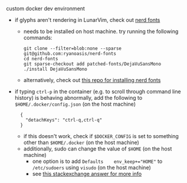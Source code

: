 custom docker dev environment

- if glyphs aren't rendering in LunarVim, check out [nerd fonts](https://github.com/ryanoasis/nerd-fonts)
  - needs to be installed on host machine. try running the following commands:

        git clone --filter=blob:none --sparse git@github.com:ryanoasis/nerd-fonts
        cd nerd-fonts
        git sparse-checkout add patched-fonts/DejaVuSansMono
        ./install DejaVuSansMono

  - alternatively, check out [this repo for installing nerd fonts](https://github.com/ronniedroid/getnf)
- if typing `ctrl-p` in the container (e.g. to scroll through command line history) is behaving abnormally, add the following to `$HOME/.docker/config.json` (on the host machine)

        {
          "detachKeys": "ctrl-q,ctrl-q"
        }

  - if this doesn't work, check if `$DOCKER_CONFIG` is set to something other than `$HOME/.docker` (on the host machine)
  - additionally, sudo can change the value of `$HOME` (on the host machine)
    - one option is to add `Defaults	env_keep+="HOME"` to `/etc/sudoers` using `visudo` (on the host machine)
    - see [this stackexchange answer for more info](https://unix.stackexchange.com/a/91572)
